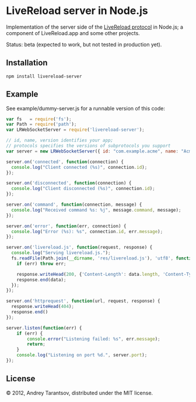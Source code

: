 # LiveReload server in Node.js

Implementation of the server side of the [LiveReload protocol](https://github.com/livereload/livereload-protocol) in Node.js; a component of LiveReload.app and some other projects.

Status: beta (expected to work, but not tested in production yet).


## Installation

    npm install livereload-server


## Example

See example/dummy-server.js for a runnable version of this code:

```js
var fs   = require('fs');
var Path = require('path');
var LRWebSocketServer = require('livereload-server');

// id, name, version identifies your app;
// protocols specifies the versions of subprotocols you support
var server = new LRWebSocketServer({ id: "com.example.acme", name: "Acme", version: "1.0", protocols: { monitoring: 7, saving: 1 } });

server.on('connected', function(connection) {
  console.log("Client connected (%s)", connection.id);
});

server.on('disconnected', function(connection) {
  console.log("Client disconnected (%s)", connection.id);
});

server.on('command', function(connection, message) {
  console.log("Received command %s: %j", message.command, message);
});

server.on('error', function(err, connection) {
  console.log("Error (%s): %s", connection.id, err.message);
});

server.on('livereload.js', function(request, response) {
  console.log("Serving livereload.js.");
  fs.readFile(Path.join(__dirname, 'res/livereload.js'), 'utf8', function(err, data) {
    if (err) throw err;

    response.writeHead(200, {'Content-Length': data.length, 'Content-Type': 'text/javascript'});
    response.end(data);
  });
});

server.on('httprequest', function(url, request, response) {
  response.writeHead(404);
  response.end()
});

server.listen(function(err) {
    if (err) {
        console.error("Listening failed: %s", err.message);
        return;
    }
    console.log("Listening on port %d.", server.port);
});
```

## License

© 2012, Andrey Tarantsov, distributed under the MIT license.
